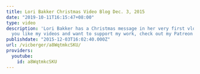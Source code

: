 ```yaml
---
title: Lori Bakker Christmas Video Blog Dec. 3, 2015
date: "2019-10-11T16:15:47+08:00"
type: video
description: 'Lori Bakker has a Christmas message in her very first vlog post. If
  you like my videos and want to support my work, check out my Patreon here: https://www.patreon.com/vicberger'
publishdate: "2015-12-03T16:02:40.000Z"
url: /vicberger/a8WqtmkcSKU/
providers:
  youtube:
    id: a8WqtmkcSKU
---
```

